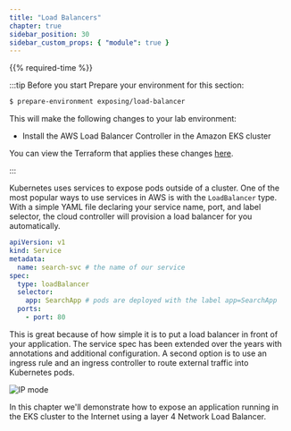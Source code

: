 ```yaml
---
title: "Load Balancers"
chapter: true
sidebar_position: 30
sidebar_custom_props: { "module": true }
---
```


{{% required-time %}}

:::tip Before you start
Prepare your environment for this section:

```bash timeout=300 wait=30
$ prepare-environment exposing/load-balancer
```

This will make the following changes to your lab environment:

- Install the AWS Load Balancer Controller in the Amazon EKS cluster

You can view the Terraform that applies these changes [here](https://github.com/VAR::MANIFESTS_OWNER/VAR::MANIFESTS_REPOSITORY/tree/VAR::MANIFESTS_REF/manifests/modules/exposing/load-balancer/.workshop/terraform).

:::

Kubernetes uses services to expose pods outside of a cluster. One of the most popular ways to use services in AWS is with the `LoadBalancer` type. With a simple YAML file declaring your service name, port, and label selector, the cloud controller will provision a load balancer for you automatically.

```yaml
apiVersion: v1
kind: Service
metadata:
  name: search-svc # the name of our service
spec:
  type: loadBalancer
  selector:
    app: SearchApp # pods are deployed with the label app=SearchApp
  ports:
    - port: 80
```

This is great because of how simple it is to put a load balancer in front of your application. The service spec has been extended over the years with annotations and additional configuration. A second option is to use an ingress rule and an ingress controller to route external traffic into Kubernetes pods.

![IP mode](./assets/ui-nlb-instance.png)

In this chapter we'll demonstrate how to expose an application running in the EKS cluster to the Internet using a layer 4 Network Load Balancer.
